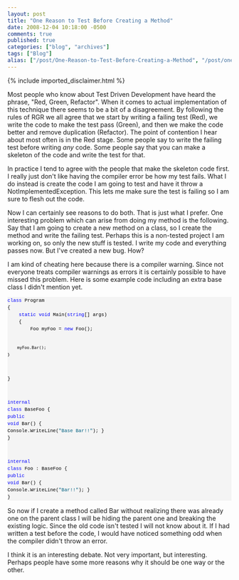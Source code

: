 ```yaml
---
layout: post
title: "One Reason to Test Before Creating a Method"
date: 2008-12-04 10:18:00 -0500
comments: true
published: true
categories: ["blog", "archives"]
tags: ["Blog"]
alias: ["/post/One-Reason-to-Test-Before-Creating-a-Method", "/post/one-reason-to-test-before-creating-a-method"]
---
```

<!-- more -->
{% include imported_disclaimer.html %}
<p>Most people who know about Test Driven Development have heard the phrase, "Red, Green, Refactor". When it comes to actual implementation of this technique there seems to be a bit of a disagreement. By following the rules of RGR we all agree that we start by writing a failing test (Red), we write the code to make the test pass (Green), and then we make the code better and remove duplication (Refactor). The point of contention I hear about most often is in the Red stage. Some people say to write the failing test before writing <em>any </em>code. Some people say that you can make a skeleton of the code and write the test for that.</p>
<p>In practice I tend to agree with the people that make the skeleton code first. I really just don't like having the compiler error be how my test fails. What I do instead is create the code I am going to test and have it throw a NotImplementedException. This lets me make sure the test is failing so I am sure to flesh out the code.</p>
<p>Now I can certainly see reasons to do both. That is just what I prefer. One interesting problem which can arise from doing my method is the following. Say that I am going to create a new method on a class, so I create the method and write the failing test. Perhaps this is a non-tested project I am working on, so only the new stuff is tested. I write my code and everything passes now. But I've created a new bug. How?</p>
<p>I am kind of cheating here because there is a compiler warning. Since not everyone treats compiler warnings as errors it is certainly possible to have missed this problem. Here is some example code including an extra base class I didn't mention yet.</p>
<div>
<pre style="font-size: 8pt; margin: 0em; overflow: visible; width: 100%; color: black; line-height: 12pt; font-family: consolas, 'Courier New', courier, monospace; background-color: #f4f4f4; border-style: none; padding: 0px;"><span style="color: #0000ff">class</span> Program
{
    <span style="color: #0000ff">static</span> <span style="color: #0000ff">void</span> Main(<span style="color: #0000ff">string</span>[] args)
    {
        Foo myFoo = <span style="color: #0000ff">new</span> Foo();

        myFoo.Bar();
    }
}

<span style="color: #0000ff">internal</span> <span style="color: #0000ff">class</span> BaseFoo
{
    <span style="color: #0000ff">public</span> <span style="color: #0000ff">void</span> Bar()
    {
        Console.WriteLine(<span style="color: #006080">"Base Bar!!"</span>);
    }
}

<span style="color: #0000ff">internal</span> <span style="color: #0000ff">class</span> Foo : BaseFoo
{
    <span style="color: #0000ff">public</span> <span style="color: #0000ff">void</span> Bar()
    {
        Console.WriteLine(<span style="color: #006080">"Bar!!"</span>);
    }
}</pre>
</div>
<p>So now if I create a method called Bar without realizing there was already one on the parent class I will be hiding the parent one and breaking the existing logic. Since the old code isn't tested I will not know about it. If I had written a test before the code, I would have noticed something odd when the compiler didn't throw an error.</p>
<p>I think it is an interesting debate. Not very important, but interesting. Perhaps people have some more reasons why it should be one way or the other.</p>
